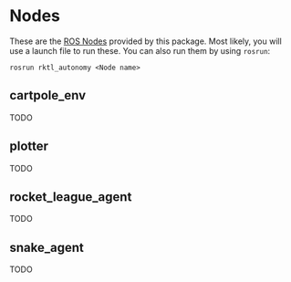 # Nodes

These are the [ROS Nodes](http://wiki.ros.org/Nodes) provided by this package.
Most likely, you will use a launch file to run these. You can also run them
by using `rosrun`:

```shell
rosrun rktl_autonomy <Node name>
```

## cartpole_env
TODO

## plotter
TODO

## rocket_league_agent
TODO

## snake_agent
TODO
